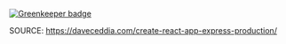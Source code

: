
[![Greenkeeper badge](https://badges.greenkeeper.io/fede-rodes/heroku-express-react.svg)](https://greenkeeper.io/)

SOURCE: https://daveceddia.com/create-react-app-express-production/

